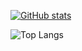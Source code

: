 [![GitHub stats](https://github-readme-stats.vercel.app/api?username=brianhuster)](https://github.com/anuraghazra/github-readme-stats)

![Top Langs](https://github-readme-stats.vercel.app/api/top-langs/?username=brianhuster&hide_progress=true)
